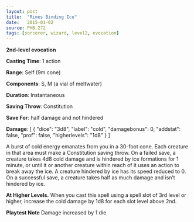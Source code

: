 ```yaml
---
layout: post
title:  "Rimes Binding Ice"
date:   2015-01-02
source: PHB.272
tags: [sorcerer, wizard, level2, evocation]
---
```


**2nd-level evocation**

**Casting Time**: 1 action

**Range**: Self (9m cone)

**Components**: S, M (a vial of meltwater)

**Duration**: Instantaneous

**Saving Throw**: Constitution

**Save For**: half damage and not hindered

**Damage**: [ { "dice": "3d8", "label": "cold", "damagebonus": 0, "addstat": false, "prof": false, "higherlevels": "1d8" } ]

A burst of cold energy emanates from you in a 30-foot cone. Each creature in that area must make a Constitution saving throw. On a failed save, a creature takes 4d8 cold damage and is hindered by ice formations for 1 minute, or until it or another creature within reach of it uses an action to break away the ice. A creature hindered by ice has its speed reduced to 0. On a successful save, a creature takes half as much damage and isn’t hindered by ice.

**At Higher Levels.** When you cast this spell using a spell slot of 3rd level or higher, increase the cold damage by 1d8 for each slot level above 2nd.

**Playtest Note** Damage increased by 1 die
